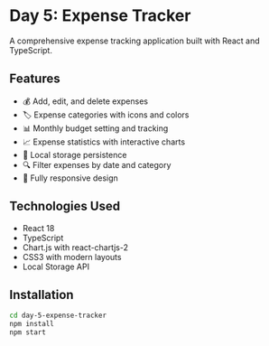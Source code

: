 # Day 5: Expense Tracker

A comprehensive expense tracking application built with React and TypeScript.

## Features
- 💰 Add, edit, and delete expenses
- 🏷️ Expense categories with icons and colors
- 📊 Monthly budget setting and tracking
- 📈 Expense statistics with interactive charts
- 💾 Local storage persistence
- 🔍 Filter expenses by date and category
- 📱 Fully responsive design

## Technologies Used
- React 18
- TypeScript
- Chart.js with react-chartjs-2
- CSS3 with modern layouts
- Local Storage API

## Installation
```bash
cd day-5-expense-tracker
npm install
npm start
